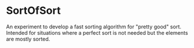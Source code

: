 # SortOfSort
An experiment to develop a fast sorting algorithm for "pretty good" sort. Intended for situations where a perfect sort is not needed but the elements are mostly sorted.
